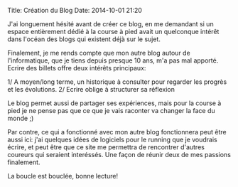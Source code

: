 Title: Création du Blog
Date: 2014-10-01 21:20

J'ai longuement hésité avant de créer ce blog, en me demandant si un espace entièrement
dédié à la course à pied avait un quelconque intérêt dans l'océan des blogs qui
existent déjà sur le sujet.

Finalement, je me rends compte que mon autre blog autour de l'informatique, que je tiens
depuis presque 10 ans, m'a pas mal apporté. Ecrire des billets offre deux intérêts
principaux:

1/ A moyen/long terme, un historique à consulter pour regarder les progrès et les 
   évolutions.
2/ Ecrire oblige à structurer sa réflexion

Le blog permet aussi de partager ses expériences, mais pour la course à pied
je ne pense pas que ce que je vais raconter va changer la face du monde ;)

Par contre, ce qui a fonctionné avec mon autre blog fonctionnera peut être aussi ici:
j'ai quelques idées de logiciels pour le running que je voudrais écrire, et peut 
être que ce site me permettra de rencontrer d'autres coureurs qui seraient interéssés.
Une façon de réunir deux de mes passions finalement. 

La boucle est bouclée, bonne lecture!

